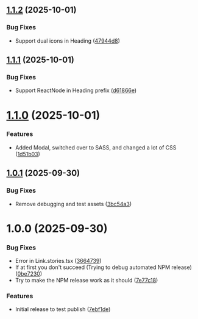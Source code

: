 ## [1.1.2](https://github.com/schjetne/ohs-react-components/compare/v1.1.1...v1.1.2) (2025-10-01)


### Bug Fixes

* Support dual icons in Heading ([47944d8](https://github.com/schjetne/ohs-react-components/commit/47944d841302a8e3e60c08407e4b0580f3daaa5a))

## [1.1.1](https://github.com/schjetne/ohs-react-components/compare/v1.1.0...v1.1.1) (2025-10-01)


### Bug Fixes

* Support ReactNode in Heading prefix ([d61866e](https://github.com/schjetne/ohs-react-components/commit/d61866e8f0b542d1b563d619efe26dacfe85816c))

# [1.1.0](https://github.com/schjetne/ohs-react-components/compare/v1.0.1...v1.1.0) (2025-10-01)


### Features

* Added Modal, switched over to SASS, and changed a lot of CSS ([1d51b03](https://github.com/schjetne/ohs-react-components/commit/1d51b0309bfb69ad7a615d2db9b08235115d9a15))

## [1.0.1](https://github.com/schjetne/ohs-react-components/compare/v1.0.0...v1.0.1) (2025-09-30)


### Bug Fixes

* Remove debugging and test assets ([3bc54a3](https://github.com/schjetne/ohs-react-components/commit/3bc54a327af38f62f5195044a420e81aa660ba2e))

# 1.0.0 (2025-09-30)


### Bug Fixes

* Error in Link.stories.tsx ([3664739](https://github.com/schjetne/ohs-react-components/commit/3664739ac270f797ce08eef2293f8d5a50a97b7d))
* If at first you don't succeed (Trying to debug automated NPM release) ([0be7230](https://github.com/schjetne/ohs-react-components/commit/0be7230802971997631ea97f903d554acfe77320))
* Try to make the NPM release work as it should ([7e77c18](https://github.com/schjetne/ohs-react-components/commit/7e77c18d161c690e0e49cc7e2710eff49675f600))


### Features

* Initial release to test publish ([7ebf1de](https://github.com/schjetne/ohs-react-components/commit/7ebf1de02a437ec01c277d30f5564556cb5b0de5))
